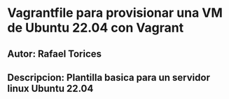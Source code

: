 # Vagrantfile para provisionar una VM de Ubuntu 22.04 con Vagrant
## Autor: Rafael Torices

## Descripcion: Plantilla basica para un servidor linux Ubuntu 22.04


